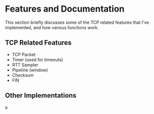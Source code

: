 # Features and Documentation
This section briefly discusses some of the TCP related features that I've implemented, and how various functions work.

## TCP Related Features

- TCP Packet
- Timer (used for timeouts)
- RTT Sampler
- Pipeline (window)
- Checksum
- FIN

## Other Implementations
a